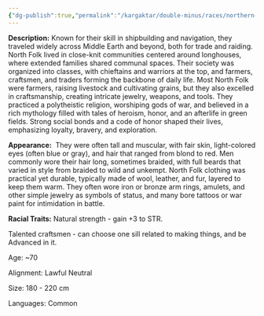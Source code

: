 ```yaml
---
{"dg-publish":true,"permalink":"/kargaktar/double-minus/races/northern-folk-human/"}
---
```



**Description:**
Known for their skill in shipbuilding and navigation, they traveled widely across Middle Earth and beyond, both for trade and raiding. North Folk lived in close-knit communities centered around longhouses, where extended families shared communal spaces. Their society was organized into classes, with chieftains and warriors at the top, and farmers, craftsmen, and traders forming the backbone of daily life. Most North Folk were farmers, raising livestock and cultivating grains, but they also excelled in craftsmanship, creating intricate jewelry, weapons, and tools. They practiced a polytheistic religion, worshiping gods of war, and believed in a rich mythology filled with tales of heroism, honor, and an afterlife in green fields. Strong social bonds and a code of honor shaped their lives, emphasizing loyalty, bravery, and exploration.

**Appearance:** 
They were often tall and muscular, with fair skin, light-colored eyes (often blue or gray), and hair that ranged from blond to red. Men commonly wore their hair long, sometimes braided, with full beards that varied in style from braided to wild and unkempt. North Folk clothing was practical yet durable, typically made of wool, leather, and fur, layered to keep them warm. They often wore iron or bronze arm rings, amulets, and other simple jewelry as symbols of status, and many bore tattoos or war paint for intimidation in battle.

**Racial Traits:**
Natural strength - gain +3 to STR.

Talented craftsmen - can choose one sill related to making things, and be Advanced in it.

Age: ~70

Alignment: Lawful Neutral  
  
Size: 180 - 220 cm

Languages: Common
